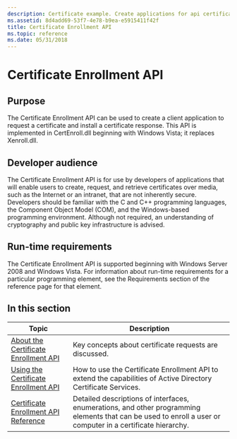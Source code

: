 ```yaml
---
description: Certificate example. Create applications for api certification, install SSL certificate, server certificate, create certificate over media, such as the Internet or an intranet, that are not inherently secure.
ms.assetid: 8d4add69-53f7-4e78-b9ea-e5915411f42f
title: Certificate Enrollment API
ms.topic: reference
ms.date: 05/31/2018
---
```


# Certificate Enrollment API

## Purpose

The Certificate Enrollment API can be used to create a client application to request a certificate and install a certificate response. This API is implemented in CertEnroll.dll beginning with Windows Vista; it replaces Xenroll.dll.

## Developer audience

The Certificate Enrollment API is for use by developers of applications that will enable users to create, request, and retrieve certificates over media, such as the Internet or an intranet, that are not inherently secure. Developers should be familiar with the C and C++ programming languages, the Component Object Model (COM), and the Windows-based programming environment. Although not required, an understanding of cryptography and public key infrastructure is advised.

## Run-time requirements

The Certificate Enrollment API is supported beginning with Windows Server 2008 and Windows Vista. For information about run-time requirements for a particular programming element, see the Requirements section of the reference page for that element.

## In this section



| Topic                                                                                       | Description                                                                                                                                                            |
|---------------------------------------------------------------------------------------------|------------------------------------------------------------------------------------------------------------------------------------------------------------------------|
| [About the Certificate Enrollment API](about-the-certificate-enrollment-api.md)<br/> | Key concepts about certificate requests are discussed.<br/>                                                                                                      |
| [Using the Certificate Enrollment API](using-the-certificate-enrollment-api.md)<br/> | How to use the Certificate Enrollment API to extend the capabilities of Active Directory Certificate Services.<br/>                                              |
| [Certificate Enrollment API Reference](certificate-enrollment-api-reference.md)<br/> | Detailed descriptions of interfaces, enumerations, and other programming elements that can be used to enroll a user or computer in a certificate hierarchy.<br/> |



 

 

 




